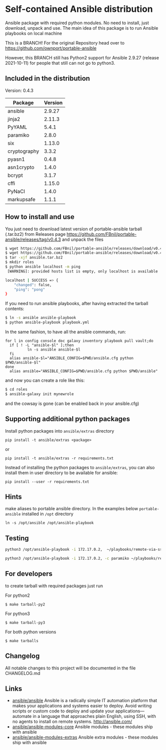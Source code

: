 # Self-contained Ansible distribution

Ansible package with required python modules. No need to install, just download, unpack and use. The main idea of this package is to run Ansible playbooks on local machine

This is a BRANCH! For the original Repository head over to https://github.com/ownport/portable-ansible

However, this BRANCH still has Python2 support for Ansible 2.9.27 (release 2021-10-11) for people that still can not go to python3.


## Included in the distribution

Version: 0.4.3

| Package    | Version |
| --------   | ------- |
| ansible    | 2.9.27  |
| jinja2     | 2.11.3  |
| PyYAML     | 5.4.1   |
| paramiko   | 2.8.0   |
| six        | 1.13.0  |
| cryptography | 3.3.2 |
| pyasn1     | 0.4.8   |
| asn1crypto | 1.4.0   |
| bcrypt     | 3.1.7   |
| cffi       | 1.15.0  |
| PyNaCl     | 1.4.0   |
| markupsafe | 1.1.1   |

## How to install and use

You just need to download latest version of portable-ansible tarball (.tar.bz2) from
Releases page https://github.com/FBnil/portable-ansible/releases/tag/v0.4.3 and unpack the files

```sh
$ wget https://github.com/FBnil/portable-ansible/releases/download/v0.4.3/portable-ansible-v0.4.3-py2.tar.bz2 -O ansible.tar.bz2
$ wget https://github.com/FBnil/portable-ansible/releases/download/v0.4.3/ansible.cfg -O ansible.cfg
$ tar -xjf ansible.tar.bz2
$ mkdir roles
$ python ansible localhost -m ping
 [WARNING]: provided hosts list is empty, only localhost is available

localhost | SUCCESS => {
    "changed": false,
    "ping": "pong"
}
```
If you need to run ansible playbooks, after having extracted the tarball contents:

```sh
$ ln -s ansible ansible-playbook
$ python ansible-playbook playbook.yml
```

In the same fashion, to have all the ansible commands, run:
```
for l in config console doc galaxy inventory playbook pull vault;do
  if [ ! -L "ansible-$l" ];then
          ln -s ansible ansible-$l
  fi
  alias ansible-$l="ANSIBLE_CONFIG=$PWD/ansible.cfg python $PWD/ansible-$l"
done
  alias ansible="ANSIBLE_CONFIG=$PWD/ansible.cfg python $PWD/ansible"

```

and now you can create a role like this:
```sh
$ cd roles
$ ansible-galaxy init mynewrole
```
and the cowsay is gone (can be enabled back in your ansible.cfg)


## Supporting additional python packages

Install python packages into `ansible/extras` directory
```
pip install -t ansible/extras <package>
```
or 
```
pip install -t ansible/extras -r requirements.txt
```

Instead of installing the python packages to `ansible/extras`, you can also install them in user directory to be available for ansible:
```
pip install --user -r requirements.txt
```

## Hints

make aliases to portable ansible directory. In the examples below `portable-ansible` installed in `/opt` directory
```
ln -s /opt/ansible /opt/ansible-playbook
```

## Testing

```sh
python3 /opt/ansible-playbook -i 172.17.0.2,  ~/playbooks/remote-via-ssh-key.yaml
```

```sh
python3 /opt/ansible-playbook -i 172.17.0.2, -c paramiko ~/playbooks/remote-via-username-and-password.yaml  --ask-pass
```

## For developers

to create tarball with required packages just run

For python2
```
$ make tarball-py2
```
For python3
```
$ make tarball-py3
```
For both python versions
```
$ make tarballs
```

## Changelog

All notable changes to this project will be documented in the file CHANGELOG.md


## Links

- [ansible/ansible](https://github.com/ansible/ansible) Ansible is a radically simple IT automation platform that makes your applications and systems easier to deploy. Avoid writing scripts or custom code to deploy and update your applications— automate in a language that approaches plain English, using SSH, with no agents to install on remote systems. http://ansible.com/
- [ansible/ansible-modules-core](https://github.com/ansible/ansible-modules-core) Ansible modules - these modules ship with ansible
- [ansible/ansible-modules-extras](https://github.com/ansible/ansible-modules-extras) Ansible extra modules - these modules ship with ansible
